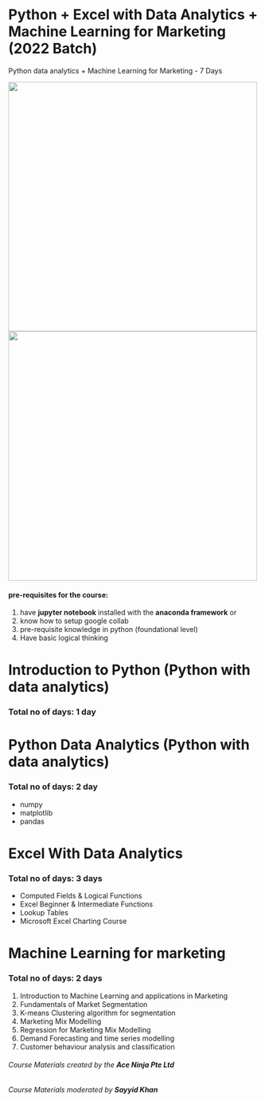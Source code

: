 # Python + Excel with Data Analytics + Machine Learning for Marketing (2022 Batch)
Python data analytics + Machine Learning for Marketing - 7 Days

<img src="https://user-images.githubusercontent.com/22993048/124384235-dfd6c700-dd02-11eb-9949-63a4fe90fe8c.png" width=500 >
<img src="https://user-images.githubusercontent.com/22993048/124384254-f4b35a80-dd02-11eb-85b9-4c60b65b6ffc.png" width=500 >


#### pre-requisites for the course:
1. have **jupyter notebook** installed with the **anaconda framework** or
2. know how to setup google collab
3. pre-requisite knowledge in python (foundational level)
4. Have basic logical thinking


# Introduction to Python (Python with data analytics)
### Total no of days: 1 day

# Python Data Analytics (Python with data analytics)
### Total no of days: 2 day
- numpy 
- matplotlib
- pandas

# Excel With Data Analytics
### Total no of days: 3 days
- Computed Fields & Logical Functions
- Excel Beginner & Intermediate Functions
- Lookup Tables
- Microsoft Excel Charting Course

# Machine Learning for marketing
### Total no of days: 2 days
1. Introduction to Machine Learning and applications in Marketing
2. Fundamentals of Market Segmentation
3. K-means Clustering algorithm for segmentation
4. Marketing Mix Modelling
5. Regression for Marketing Mix Modelling
6. Demand Forecasting and time series modelling
7. Customer behaviour analysis and classification

###### Course Materials created by the **Ace Ninja Pte Ltd**
###### Course Materials moderated by **Sayyid Khan**
